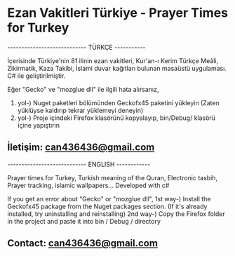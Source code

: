 # Ezan Vakitleri Türkiye - Prayer Times for Turkey

---------------------------- TÜRKÇE -----------

İçerisinde Türkiye'nin 81 ilinin ezan vakitleri, Kur'an-ı Kerim Türkçe Meâli, Zikirmatik, Kaza Takibi, İslami duvar kağıtları bulunan masaüstü uygulaması.
C# ile geliştirilmiştir.

Eğer "Gecko" ve "mozglue dll" ile ilgili hata alırsanız, 
1. yol-) Nuget paketleri bölümünden Geckofx45 paketini yükleyin (Zaten yüklüyse kaldırıp tekrar yüklemeyi deneyin)
2. yol-) Proje içindeki Firefox klasörünü kopyalayıp, bin/Debug/ klasörü içine yapıştırın

İletişim: can436436@gmail.com
-------------------------------------------------

---------------------------- ENGLISH ------------

Prayer times for Turkey, Turkish meaning of the Quran, Electronic tasbih, Prayer tracking, islamic wallpapers...
Developed with c#

If you get an error about "Gecko" or "mozglue dll", 
1st way-) Install the Geckofx45 package from the Nuget packages section. (If it's already installed, try uninstalling and reinstalling)
2nd way-) Copy the Firefox folder in the project and paste it into bin / Debug / directory

Contact: can436436@gmail.com
-----------------------------------------------

